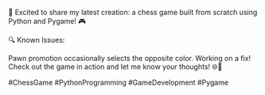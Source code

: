 🌟 Excited to share my latest creation: a chess game built from scratch using Python and Pygame! 🎮

🔍 Known Issues:

Pawn promotion occasionally selects the opposite color. Working on a fix!
Check out the game in action and let me know your thoughts! 🌐💬 

#ChessGame #PythonProgramming #GameDevelopment #Pygame

